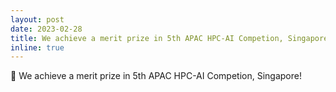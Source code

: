 ```yaml
---
layout: post
date: 2023-02-28
title: We achieve a merit prize in 5th APAC HPC-AI Competion, Singapore!
inline: true
---
```

:memo: We achieve a merit prize in 5th APAC HPC-AI Competion, Singapore!

